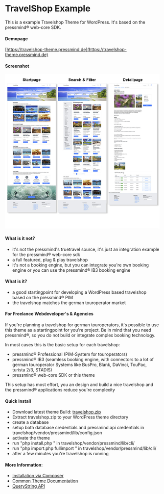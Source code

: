 # TravelShop Example
This is a example Travelshop Theme for WordPress. 
It's based on the pressmind® web-core SDK. 

#### Demopage
[https://travelshop-theme.pressmind.de](https://travelshop-theme.pressmind.de)

#### Screenshot
![Overview Image Demopage](./travelshop/assets/img/overview.jpg)

#### What is it not?
* it's not the pressmind's truetravel source, it's just an integration example for the pressmind® web-core sdk
* a full featured, plug & play travelshop 
* it's not a booking engine, but you can integrate you're own booking engine or you can use the pressmind® IB3 booking engine

#### What is it?
* a good startingpoint for developing a WordPress based travelshop based on the pressmind® PIM
* the travelshop matches the german touroperator market

#### For Freelance Webdeveloper's & Agencies
If you're planning a travelshop for german touroperators, it's possible to use this theme as a startingpoint for you're project.
Be in mind that you need pressmind®, so you do not build or integrate complex booking technology.

In most cases this is the basic setup for each travelshop:
* pressmind® Professional (PIM-System for touroperators)
* pressmind® IB3 (seamless booking engine, with connectors to a lot of german touroperator Systems like BusPro, Blank, DaVinci, TouPac, turista 2/3, STADIS) 
* pressmind® web-core SDK or this theme

This setup has most effort, you an design and build a nice travelshop and the pressmind® applications reduce you're complexity

#### Quick Install
* Download latest theme Build: [travelshop.zip](https://travelshop-theme.pressmind.de/download/travelshop.zip)
* Extract travelshop.zip to your WordPress theme directory
* create a database
* setup both database credentials and pressmind api credentials in travelshop/vendor/pressmind/lib/config.json
* activate the theme
* run "php install.php " in travelshop/vendor/pressmind/lib/cli/
* run "php import.php fullimport " in travelshop/vendor/pressmind/lib/cli/
* after a few minutes you're travelshop is running

#### More Information:
* [Installation via Composer](./travelshop/installation.md)
* [Common Theme Documentation](./travelshop/readme-theme.md)
* [QueryString API](./travelshop/readme-querystring-api.md)

